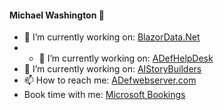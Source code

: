 #### Michael Washington 👋

- 🌱 I’m currently working on: [BlazorData.Net](https://blazordata.net/)
- - 🌱 I’m currently working on: [ADefHelpDesk](https://github.com/ADefWebserver/ADefHelpDesk)
- 🌱 I’m currently working on: [AIStoryBuilders](https://github.com/ADefWebserver/AIStoryBuilders)
- 📫 How to reach me: [ADefwebserver.com](http://ADefwebserver.com)
- Book time with me: [Microsoft Bookings](https://outlook.office.com/bookwithme/user/8a4a04c6194a44cebc822293489d93fa@blazorhelpwebsite.onmicrosoft.com?anonymous&ep=plink)
